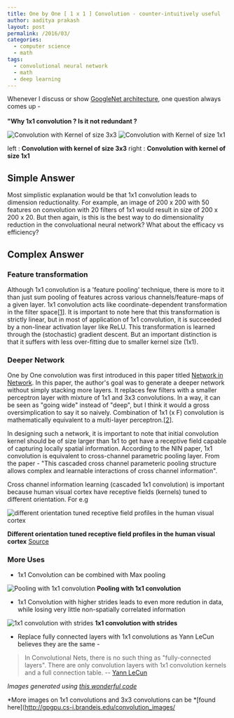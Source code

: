 ```yaml
---
title: One by One [ 1 x 1 ] Convolution - counter-intuitively useful
author: aaditya prakash
layout: post
permalink: /2016/03/
categories:
  - computer science
  - math
tags:
  - convolutional neural network
  - math
  - deep learning
---
```


Whenever I discuss or show [GoogleNet architecture](http://arxiv.org/pdf/1409.4842v1.pdf), one question always comes up - <br /><br />
**"Why 1x1 convolution ? Is it not redundant ?**

![Convolution with Kernel of size 3x3](https://raw.githubusercontent.com/iamaaditya/iamaaditya.github.io/master/images/conv_arithmetic/gif_/full_padding_no_strides_transposed.gif)
![Convolution with Kernel of size 1x1](https://raw.githubusercontent.com/iamaaditya/iamaaditya.github.io/master/images/conv_arithmetic/gif/full_padding_no_strides_transposed_small.gif)

left : **Convolution with kernel of size 3x3**               right : **Convolution with kernel of size 1x1**



## Simple Answer

Most simplistic explanation would be that 1x1 convolution leads to dimension reductionality. For example, an image of 200 x 200 with 50 features on convolution with 20 filters of 1x1 would result in size of 200 x 200 x 20.
But then again, is this is the best way to do dimensionality reduction in the convoluational neural network? What about the efficacy vs efficiency?

## Complex Answer

### Feature transformation
Although 1x1 convolution is a 'feature pooling' technique, there is more to it than just sum pooling of features across various channels/feature-maps of a given layer. 
1x1 convolution acts like coordinate-dependent transformation in the filter space[[1](https://plus.google.com/118431607943208545663/posts/2y7nmBuh2ar)]. It is important to note here that this transformation is strictly linear, but in most of application of 1x1 convolution, it is succeeded by a non-linear activation layer like ReLU. This transformation is learned through the (stochastic) gradient descent. But an important distinction is that it suffers with less over-fitting due to smaller kernel size (1x1).

### Deeper Network

One by One convolution was first introduced in this paper titled [Network in Network](http://arxiv.org/pdf/1312.4400v3.pdf). In this paper, the author's goal was to generate a deeper network without simply stacking more layers. It replaces few filters with a smaller perceptron layer with mixture of 1x1 and 3x3 convolutions. In a way, it can be seen as "going wide" instead of "deep", but I think it would a gross oversimplication to say it so naively. Combination of 1x1 (x F) convolution is mathematically equivalent to a multi-layer perceptron.[[2](https://www.reddit.com/r/MachineLearning/comments/3oln72/1x1_convolutions_why_use_them/cvyxood)]. 

In designing such a network, it is important to note that initial convolution kernel should be of size larger than 1x1 to get have a receptive field capable of capturing locally spatial information. According to the NIN paper, 1x1 convolution is equivalent to cross-channel parametric pooling layer. From the paper - "This cascaded cross channel parameteric pooling structure allows complex and learnable interactions of cross channel information".

Cross channel information learning (cascaded 1x1 convolution) is important because human visual cortex have receptive fields (kernels) tuned to different orientation. For e.g 

![different orientation tuned receptive field profiles in the human visual cortex](http://bmia.bmt.tue.nl/education/courses/fev/course/notebooks/RotBundleFiltersListPlot3D.gif)


**Different orientation tuned receptive field profiles in the human visual cortex** [Source](http://bmia.bmt.tue.nl/education/courses/fev/course/notebooks/Convolution.html)


### More Uses

  * 1x1 Convolution can be combined with Max pooling

  ![Pooling with 1x1 convolution](https://raw.githubusercontent.com/iamaaditya/iamaaditya.github.io/master/images/conv_arithmetic/gif/numerical_max_pooling.gif)
   **Pooling with 1x1 convolution**

  * 1x1 Convolution with higher strides leads to even more redution in data, while losing very little non-spatially correlated information

  ![1x1 convolution with strides](https://raw.githubusercontent.com/iamaaditya/iamaaditya.github.io/master/images/conv_arithmetic/gif/no_padding_strides.gif)
   **1x1 convolution with strides**

  * Replace fully connected layers with 1x1 convolutions as Yann LeCun believes they are the same -
> In Convolutional Nets, there is no such thing as "fully-connected layers". There are only convolution layers with 1x1 convolution kernels and a full connection table.
-- [Yann LeCun](https://www.facebook.com/yann.lecun/posts/10152820758292143)

*Images generated using [this wonderful code](https://github.com/vdumoulin/conv_arithmetic)*

*More images on 1x1 convolutions and 3x3 convolutions can be *[found here](http://gpgpu.cs-i.brandeis.edu/convolution_images/

